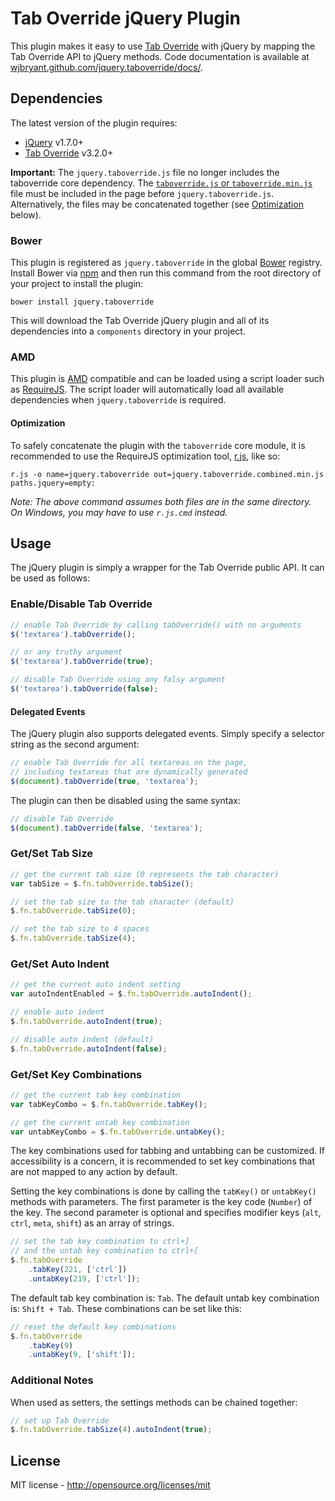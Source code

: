 # Tab Override jQuery Plugin

This plugin makes it easy to use [Tab Override](https://github.com/wjbryant/taboverride)
with jQuery by mapping the Tab Override API to jQuery methods. Code
documentation is available at
[wjbryant.github.com/jquery.taboverride/docs/](http://wjbryant.github.com/jquery.taboverride/docs/symbols/jQuery.fn.tabOverride.html "Tab Override jQuery Plugin Code Documentation").

## Dependencies

The latest version of the plugin requires:

* [jQuery](http://jquery.com/) v1.7.0+
* [Tab Override](https://github.com/wjbryant/taboverride) v3.2.0+

**Important:** The `jquery.taboverride.js` file no longer includes the taboverride
core dependency. The [`taboverride.js` or `taboverride.min.js`](https://github.com/wjbryant/jquery.taboverride/tags)
file must be included in the page before `jquery.taboverride.js`. Alternatively,
the files may be concatenated together (see [Optimization](#optimization) below).

### Bower

This plugin is registered as `jquery.taboverride` in the global [Bower](http://twitter.github.com/bower/)
registry. Install Bower via [npm](https://npmjs.org/doc/README.html) and then
run this command from the root directory of your project to install the plugin:

```
bower install jquery.taboverride
```

This will download the Tab Override jQuery plugin and all of its dependencies
into a `components` directory in your project.

### AMD

This plugin is [AMD](https://github.com/amdjs/amdjs-api/wiki/AMD) compatible and
can be loaded using a script loader such as [RequireJS](http://requirejs.org/).
The script loader will automatically load all available dependencies when
`jquery.taboverride` is required.

#### Optimization

To safely concatenate the plugin with the `taboverride` core module, it is
recommended to use the RequireJS optimization tool,
[r.js](https://github.com/jrburke/r.js), like so:

```
r.js -o name=jquery.taboverride out=jquery.taboverride.combined.min.js paths.jquery=empty:
```

*Note: The above command assumes both files are in the same directory. On Windows,
you may have to use `r.js.cmd` instead.*

## Usage

The jQuery plugin is simply a wrapper for the Tab Override public API. It can be
used as follows:

### Enable/Disable Tab Override

```javascript
// enable Tab Override by calling tabOverride() with no arguments
$('textarea').tabOverride();

// or any truthy argument
$('textarea').tabOverride(true);
```

```javascript
// disable Tab Override using any falsy argument
$('textarea').tabOverride(false);
```

#### Delegated Events

The jQuery plugin also supports delegated events. Simply specify a selector
string as the second argument:

```javascript
// enable Tab Override for all textareas on the page,
// including textareas that are dynamically generated
$(document).tabOverride(true, 'textarea');
```

The plugin can then be disabled using the same syntax:

```javascript
// disable Tab Override
$(document).tabOverride(false, 'textarea');
```

### Get/Set Tab Size

```javascript
// get the current tab size (0 represents the tab character)
var tabSize = $.fn.tabOverride.tabSize();
```

```javascript
// set the tab size to the tab character (default)
$.fn.tabOverride.tabSize(0);

// set the tab size to 4 spaces
$.fn.tabOverride.tabSize(4);
```

### Get/Set Auto Indent

```javascript
// get the current auto indent setting
var autoIndentEnabled = $.fn.tabOverride.autoIndent();
```

```javascript
// enable auto indent
$.fn.tabOverride.autoIndent(true);

// disable auto indent (default)
$.fn.tabOverride.autoIndent(false);
```

### Get/Set Key Combinations

```javascript
// get the current tab key combination
var tabKeyCombo = $.fn.tabOverride.tabKey();

// get the current untab key combination
var untabKeyCombo = $.fn.tabOverride.untabKey();
```

The key combinations used for tabbing and untabbing can be customized. If
accessibility is a concern, it is recommended to set key combinations that are
not mapped to any action by default.

Setting the key combinations is done by calling the `tabKey()` or `untabKey()`
methods with parameters. The first parameter is the key code (`Number`) of the
key. The second parameter is optional and specifies modifier keys (`alt`, `ctrl`,
`meta`, `shift`) as an array of strings.

```javascript
// set the tab key combination to ctrl+]
// and the untab key combination to ctrl+[
$.fn.tabOverride
    .tabKey(221, ['ctrl'])
    .untabKey(219, ['ctrl']);
```

The default tab key combination is: `Tab`. The default untab key combination is:
`Shift + Tab`. These combinations can be set like this:

```javascript
// reset the default key combinations
$.fn.tabOverride
    .tabKey(9)
    .untabKey(9, ['shift']);
```

### Additional Notes

When used as setters, the settings methods can be chained together:

```javascript
// set up Tab Override
$.fn.tabOverride.tabSize(4).autoIndent(true);
```

## License

MIT license - http://opensource.org/licenses/mit